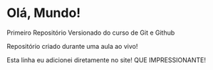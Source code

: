 # Olá, Mundo!
 Primeiro Repositório Versionado do curso de Git e Github

Repositório criado durante uma aula ao vivo!

Esta linha eu adicionei diretamente no site! QUE IMPRESSIONANTE!

